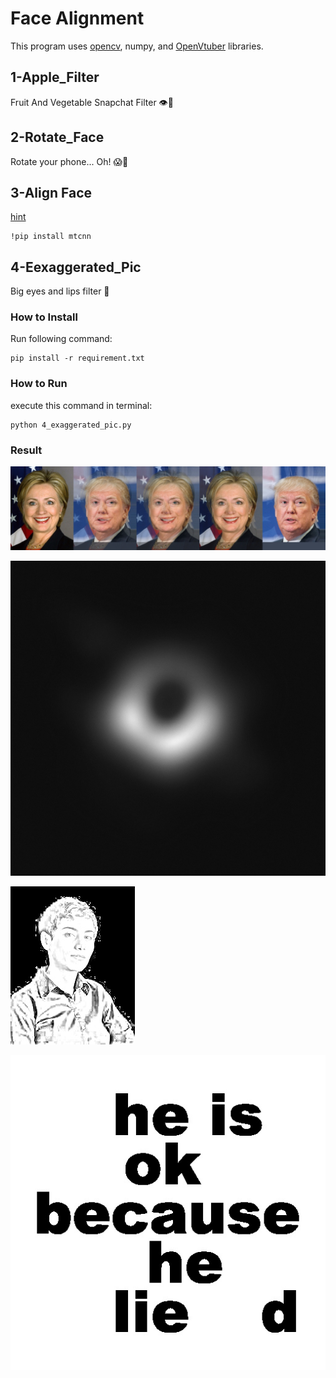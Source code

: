 # Face Alignment
This program uses [opencv](https://github.com/opencv/opencv),  numpy, and [OpenVtuber](https://github.com/1996scarlet/OpenVtuber/tree/master) libraries.

## 1-Apple_Filter
Fruit And Vegetable Snapchat Filter 👁🍌

## 2-Rotate_Face
Rotate your phone... Oh!  😱🤯

## 3-Align Face
[hint](https://github.com/Alireza-Akhavan/deep-face-recognition/blob/master/7_face-align-with-eyes.ipynb) 

```
!pip install mtcnn
```

## 4-Eexaggerated_Pic
Big eyes and lips filter 💋

### How to Install
Run following command:
```
pip install -r requirement.txt
```

### How to Run
execute this command in terminal:
```
python 4_exaggerated_pic.py
```

### Result
![apple_filter](https://raw.githubusercontent.com/Farokhlagha/PyImageProcessing/main/PyIP29_MathOperations/output/morph.jpg)

![rotate](https://raw.githubusercontent.com/Farokhlagha/PyImageProcessing/main/PyIP29_MathOperations/output/black_hole.jpg)

![align](https://raw.githubusercontent.com/Farokhlagha/PyImageProcessing/main/PyIP29_MathOperations/output/sketch.jpg)

![exaggerated](https://raw.githubusercontent.com/Farokhlagha/PyImageProcessing/main/PyIP29_MathOperations/output/secret_text.jpg)

